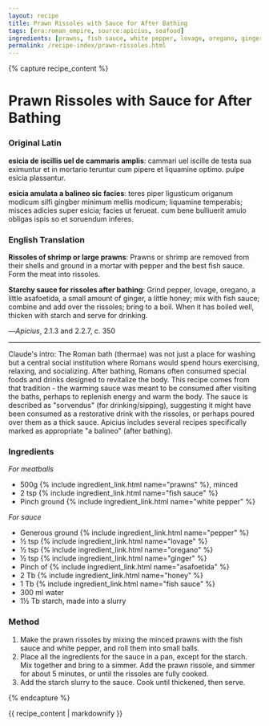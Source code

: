 ```yaml
---
layout: recipe
title: Prawn Rissoles with Sauce for After Bathing
tags: [era:roman_empire, source:apicius, seafood]
ingredients: [prawns, fish sauce, white pepper, lovage, oregano, ginger, asafoetida, honey]
permalink: /recipe-index/prawn-rissoles.html
---
```


{% capture recipe_content %}
# Prawn Rissoles with Sauce for After Bathing

### Original Latin
**esicia de iscillis uel de cammaris amplis**: cammari uel iscille de testa sua eximuntur et in mortario teruntur cum pipere et liquamine optimo. pulpe esicia plassantur.

**esicia amulata a balineo sic facies**: teres piper ligusticum origanum modicum silfi gingber minimum mellis modicum; liquamine temperabis; misces adicies super esicia; facies ut ferueat. cum bene bulliuerit amulo obligas ispis so et soruendum inferes.

### English Translation
**Rissoles of shrimp or large prawns**: Prawns or shrimp are removed from their shells and ground in a mortar with pepper and the best fish sauce. Form the meat into rissoles.

**Starchy sauce for rissoles after bathing**: Grind pepper, lovage, oregano, a little asafoetida, a small amount of ginger, a little honey; mix with fish sauce; combine and add over the rissoles; bring to a boil. When it has boiled well, thicken with starch and serve for drinking.

—*Apicius*, 2.1.3 and 2.2.7, c. 350

___

Claude's intro: The Roman bath (thermae) was not just a place for washing but a central social institution where Romans would spend hours exercising, relaxing, and socializing. After bathing, Romans often consumed special foods and drinks designed to revitalize the body. This recipe comes from that tradition - the warming sauce was meant to be consumed after visiting the baths, perhaps to replenish energy and warm the body. The sauce is described as "sorvendus" (for drinking/sipping), suggesting it might have been consumed as a restorative drink with the rissoles, or perhaps poured over them as a thick sauce. Apicius includes several recipes specifically marked as appropriate "a balineo" (after bathing).

### Ingredients
*For meatballs*
- 500g {% include ingredient_link.html name="prawns" %}, minced
- 2 tsp {% include ingredient_link.html name="fish sauce" %}
- Pinch ground {% include ingredient_link.html name="white pepper" %}

*For sauce*
- Generous ground {% include ingredient_link.html name="pepper" %}
- ½ tsp {% include ingredient_link.html name="lovage" %}
- ½ tsp {% include ingredient_link.html name="oregano" %}
- ½ tsp {% include ingredient_link.html name="ginger" %}
- Pinch of {% include ingredient_link.html name="asafoetida" %}
- 2 Tb {% include ingredient_link.html name="honey" %}
- 1 Tb {% include ingredient_link.html name="fish sauce" %}
- 300 ml water
- 1½ Tb starch, made into a slurry

### Method
1. Make the prawn rissoles by mixing the minced prawns with the fish sauce and white pepper, and roll them into small balls.
2. Place all the ingredients for the sauce in a pan, except for the starch. Mix together and bring to a simmer. Add the prawn rissole, and simmer for about 5 minutes, or until the rissoles are fully cooked.
3. Add the starch slurry to the sauce. Cook until thickened, then serve.

{% endcapture %}

{{ recipe_content | markdownify }} 